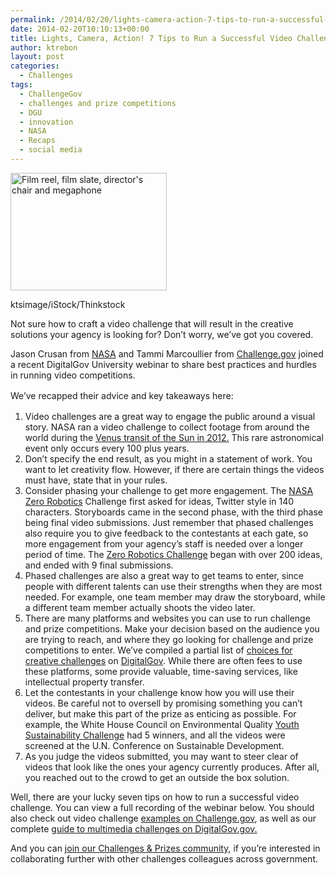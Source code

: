 ```yaml
---
permalink: /2014/02/20/lights-camera-action-7-tips-to-run-a-successful-video-challenge/
date: 2014-02-20T10:10:13+00:00
title: Lights, Camera, Action! 7 Tips to Run a Successful Video Challenge
author: ktrebon
layout: post
categories:
  - Challenges
tags:
  - ChallengeGov
  - challenges and prize competitions
  - DGU
  - innovation
  - NASA
  - Recaps
  - social media
---
```


<div id="attachment_187812" style="width: 260px" class="wp-caption alignright">
  <img class="size-full wp-image-187812" src="https://s3.amazonaws.com/sitesusa/wp-content/uploads/sites/212/2014/07/250-x-188-Cinema-Studio-ktsimage-iStock-Thinkstock-156334978.jpg" alt="Film reel, film slate, director's chair and megaphone" width="250" height="188" />
  
  <p class="wp-caption-text">
    ktsimage/iStock/Thinkstock
  </p>
</div>

Not sure how to craft a video challenge that will result in the creative solutions your agency is looking for? Don&#8217;t worry, we&#8217;ve got you covered.

Jason Crusan from [NASA](http://www.nasa.gov/) and Tammi Marcoullier from [Challenge.gov](http://www.challenge.gov/) joined a recent DigitalGov University webinar to share best practices and hurdles in running video competitions.

<span style="line-height: 1.5em">We&#8217;ve recapped their advice and key takeaways here:</span>

  1. Video challenges are a great way to engage the public around a visual story. NASA ran a video challenge to collect footage from around the world during the [Venus transit of the Sun in 2012.](http://en.wikipedia.org/wiki/Transit_of_Venus,_2012 "Wikipedia entry on Venus transit 2012")  This rare astronomical event only occurs every 100 plus years.
  2. Don&#8217;t specify the end result, as you might in a statement of work. You want to let creativity flow. However, if there are certain things the videos must have, state that in your rules.
  3. Consider phasing your challenge to get more engagement. The [NASA Zero Robotics](http://tongal.com/project/ZeroRobotics "Link to NASA Zero Robotics Challenge") Challenge first asked for ideas, Twitter style in 140 characters. Storyboards came in the second phase, with the third phase being final video submissions. Just remember that phased challenges also require you to give feedback to the contestants at each gate, so more engagement from your agency&#8217;s staff is needed over a longer period of time. The [Zero Robotics Challenge](http://tongal.com/project/ZeroRobotics "Link to Zero Robotics Challenge on Tongal.com") began with over 200 ideas, and ended with 9 final submissions.
  4. Phased challenges are also a great way to get teams to enter, since people with different talents can use their strengths when they are most needed. For example, one team member may draw the storyboard, while a different team member actually shoots the video later.
  5. There are many platforms and websites you can use to run challenge and prize competitions. Make your decision based on the audience you are trying to reach, and where they go looking for challenge and prize competitions to enter. We&#8217;ve compiled a partial list of [choices for creative challenges](https://www.digitalgov.gov/2013/10/31/creative-challenge-contests/ "challenge platforms and websites for creative challenges") on [DigitalGov](https://www.digitalgov.gov/ "Link to DigitalGov.gov"). While there are often fees to use these platforms, some provide valuable, time-saving services, like intellectual property transfer.
  6. Let the contestants in your challenge know how you will use their videos. Be careful not to oversell by promising something you can&#8217;t deliver, but make this part of the prize as enticing as possible. For example, the White House Council on Environmental Quality [Youth Sustainability Challenge](http://youthsustainability.challengepost.com/ "Youth Sustainability Challenge on Challenge.gov") had 5 winners, and all the videos were screened at the U.N. Conference on Sustainable Development.
  7. As you judge the videos submitted, you may want to steer clear of videos that look like the ones your agency currently produces. After all, you reached out to the crowd to get an outside the box solution.

Well, there are your lucky seven tips on how to run a successful video challenge. You can view a full recording of the webinar below. You should also check out video challenge [examples on Challenge.gov](https://challenge.gov/listings?utf8=%E2%9C%93&q=&sort=recent&type=Multimedia&agency=&commit=Search "link to multimedia challenges on Challenge.gov"), as well as our complete [guide to multimedia challenges on DigitalGov.gov.](https://www.digitalgov.gov/2013/10/31/creative-challenge-contests/ "Creative challenges guide on DigitalGov.gov") 

And you can [join our Challenges & Prizes community](https://www.digitalgov.gov/communities/challenges-prizes-community/), if you&#8217;re interested in collaborating further with other challenges colleagues across government.